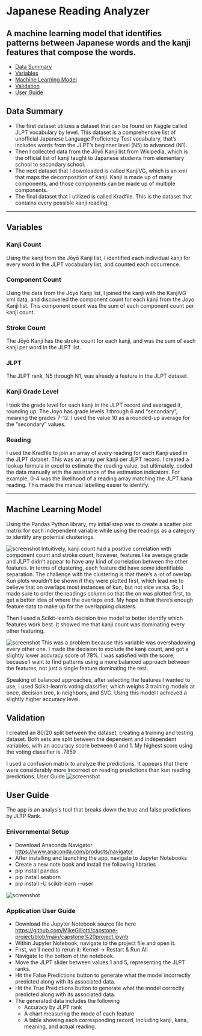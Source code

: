 # Japanese Reading Analyzer

A machine learning model that identifies patterns between Japanese words and the kanji features that compose the words.
---
- [Data Summary](#data-summary)
- [Variables](#variables)
- [Machine Learning Model](#machine-learning-model)
- [Validation](#validation)
- [User Guide](#user-guide)

## Data Summary

- The first dataset utilizes a dataset that can be found on Kaggle called JLPT vocabulary by level. This dataset is a comprehensive list of unofficial Japanese Language Proficiency Test vocabulary, that’s includes words from the JLPT’s beginner level (N5) to advanced (N1).
- Then I collected data from the Jōyō Kanji list from Wikipedia, which is the official list of kanji taught to Japanese students from elementary school to secondary school.
- The next dataset that I downloaded is called KanjiVG, which is an xml that maps the decomposition of kanji. Kanji is made up of many components, and those components can be made up of multiple components.
- The final dataset that I utilized is called Kradfile. This is the dataset that contains every possible kanji reading.

---

## Variables
### Kanji Count
Using the kanji from the Jōyō Kanji list, I identified each individual kanji for every word in the JLPT vocabulary list, and counted each occurrence.
### Component Count
Using the data from the Jōyō Kanji list, I joined the kanji with the KanjiVG xml data, and discovered the component count for each kanji from the Joyo Kanji list. This component count was the sum of each component count per kanji count.
### Stroke Count
The Jōyō Kanji has the stroke count for each kanji, and was the sum of each kanji per word in the JLPT list.
### JLPT
The JLPT rank, N5 through N1, was already a feature in the JLPT dataset.
### Kanji Grade Level
I took the grade level for each kanji in the JLPT record and averaged it, rounding up. The Joyo has grade levels 1 through 6 and “secondary”, meaning the grades 7-12. I used the value 10 as a rounded-up average for the “secondary” values.
### Reading
I used the Kradfile to join an array of every reading for each Kanji used in the JLPT dataset. This was an array per kanji per JLPT record. I created a lookup formula in excel to estimate the reading value, but ultimately, coded the data manually with the assistance of the estimation indicators. For example, 0-4 was the likelihood of a reading array matching the JLPT kana reading. This made the manual labelling easier to identify.

---

## Machine Learning Model
Using the Pandas Python library, my initial step was to create a scatter plot matrix for each independent variable while using the readings as a category to identify any potential clusterings.

![screenshot](/capstone%20screenshot%201.JPG)
Intuitively, kanji count had a positive correlation with component count and stroke count, however, features like average grade and JLPT didn’t appear to have any kind of correlation between the other features. In terms of clustering, each feature did have some identifiable separation. The challenge with the clustering is that there’s a lot of overlap. Kun plots wouldn’t be shown if they were plotted first, which lead me to believe that on overlaps most instances of kun, but not vice versa. So, I made sure to order the readings column so that the on was plotted first, to get a better idea of where the overlaps end. My hope is that there’s enough feature data to make up for the overlapping clusters.



Then I used a Scikit-learn’s decision tree model to better identify which features work best. It showed me that kanji count was dominating every other featuring.

![screenshot](/capstone%20screenshot%202.JPG)
This was a problem because this variable was overshadowing every other one. I made the decision to exclude the kanji count, and got a slightly lower accuracy score of 78%. I was satisfied with the score, because I want to find patterns using a more balanced approach between the features, not just a single feature dominating the rest.

Speaking of balanced approaches, after selecting the features I wanted to use, I used Scikit-learn’s voting classifier, which weighs 3 training models at once, decision tree, k-neighbors, and SVC. Using this model I achieved a slightly higher accuracy level.

## Validation
I created an 80/20 split between the dataset, creating a training and testing dataset. Both sets are split between the dependent and independent variables, with an accuracy score between 0 and 1. My highest score using the voting classifier is .7859

I used a confusion matrix to analyze the predictions. It appears that there were considerably more incorrect on reading predictions than kun reading predictions.
User Guide
![screenshot](/capstone%20screenshot%203.JPG)


## User Guide
The app is an analysis tool that breaks down the true and false predictions by JLTP Rank.
### Enivornmental Setup
- Download Anaconda Navigator https://www.anaconda.com/products/navigator
- After installing and launching the app, navigate to Jupyter Notebooks
- Create a new note book and install the following libraries
- pip install pandas
- pip install seaborn
- pip install -U scikit-learn --user

![screenshot](/capstone%20screenshot%204.JPG)

### Application User Guide
- Download the Jupyter Notebook source file here https://github.com/MikeGillotti/capstone-project/blob/main/capstone%20project.ipynb
- Within Jupyter Notebook, navigate to the project file and open it.
- First, we’ll need to rerun it: Kernel -> Restart & Run All
- Navigate to the bottom of the notebook.
- Move the JLPT slider between values 1 and 5, representing the JLPT ranks.
- Hit the False Predictions button to generate what the model incorrectly predicted along with its associated data.
- Hit the True Predictions button to generate what the model correctly predicted along with its associated data.
- The generated data includes the following
  - Accuracy by JLPT rank
  - A chart measuring the mode of each feature
  - A table showing each corresponding record, including kanji, kana, meaning, and actual reading.
